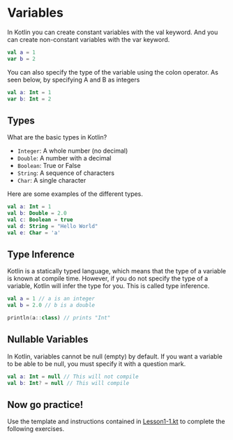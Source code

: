 # Variables

In Kotlin you can create constant variables with the val keyword.
And you can create non-constant variables with the var keyword.

```kotlin
val a = 1
var b = 2
```

You can also specify the type of the variable using the colon operator.
As seen below, by specifying A and B as integers
```kotlin
val a: Int = 1
var b: Int = 2
```

## Types
What are the basic types in Kotlin?
- `Integer`: A whole number (no decimal)
- `Double`: A number with a decimal
- `Boolean`: True or False
- `String`: A sequence of characters
- `Char`: A single character

Here are some examples of the different types.

```kotlin
val a: Int = 1
val b: Double = 2.0
val c: Boolean = true
val d: String = "Hello World"
val e: Char = 'a'
```

## Type Inference
Kotlin is a statically typed language, which means that the type of a variable is known at compile time.
However, if you do not specify the type of a variable, Kotlin will infer the type for you.
This is called type inference.

```kotlin
val a = 1 // a is an integer
val b = 2.0 // b is a double

println(a::class) // prints "Int"
```

## Nullable Variables
In Kotlin, variables cannot be null (empty) by default.
If you want a variable to be able to be null, you must specify it with a question mark.

```kotlin
val a: Int = null // This will not compile
val b: Int? = null // This will compile
```

## Now go practice!
Use the template and instructions contained in [Lesson1-1.kt](Lesson1-1.kt) to complete the following exercises.

